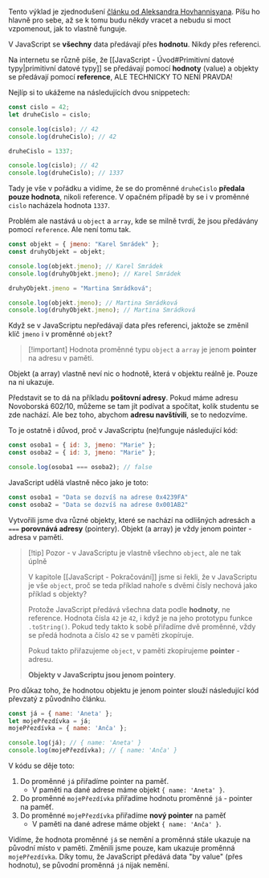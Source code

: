 Tento výklad je zjednodušení [článku od Aleksandra Hovhannisyana](https://www.aleksandrhovhannisyan.com/blog/javascript-pass-by-reference/). Píšu ho hlavně pro sebe, až se k tomu budu někdy vracet a nebudu si moct vzpomenout, jak to vlastně funguje.

V JavaScript se **všechny** data předávají přes **hodnotu**. Nikdy přes referenci. 

Na internetu se různě píše, že [[JavaScript - Úvod#Primitivní datové typy|primitivní datové typy]] se předávají pomocí **hodnoty** (value) a objekty se předávají pomocí **reference**, ALE TECHNICKY TO NENÍ PRAVDA!

Nejlíp si to ukážeme na následujících dvou snippetech:
```javascript
const cislo = 42;
let druheCislo = cislo;

console.log(cislo); // 42
console.log(druheCislo); // 42

druheCislo = 1337;

console.log(cislo); // 42
console.log(druheCislo); // 1337
```

Tady je vše v pořádku a vidíme, že se do proměnné `druheCislo` **předala pouze hodnota**, nikoli reference. V opačném případě by se i v proměnné `cislo` nacházela hodnota `1337`.

Problém ale nastává u `object` a `array`, kde se milně tvrdí, že jsou předávány pomocí `reference`. Ale není tomu tak.

```javascript
const objekt = { jmeno: "Karel Smrádek" };
const druhyObjekt = objekt;

console.log(objekt.jmeno); // Karel Smrádek
console.log(druhyObjekt.jmeno); // Karel Smrádek

druhyObjekt.jmeno = "Martina Smrádková";

console.log(objekt.jmeno); // Martina Smrádková
console.log(druhyObjekt.jmeno); // Martina Smrádková
```

Když se v JavaScriptu nepředávají data přes referenci, jaktože se změnil klíč `jmeno` i v proměnné `objekt`?

>[!important] Hodnota proměnné typu `object` a `array` je jenom **pointer** na adresu v paměti.

Objekt (a array) vlastně neví nic o hodnotě, která v objektu reálně je. Pouze na ni ukazuje.

Představit se to dá na příkladu **poštovní adresy**. Pokud máme adresu Novoborská 602/10, můžeme se tam jít podívat a spočítat, kolik studentu se zde nachází. Ale bez toho, abychom **adresu navštívili**, se to nedozvíme.

To je ostatně i důvod, proč v JavaScriptu (ne)funguje následující kód:

```javascript
const osoba1 = { id: 3, jmeno: "Marie" };
const osoba2 = { id: 3, jmeno: "Marie" };

console.log(osoba1 === osoba2); // false
```

JavaScript udělá vlastně něco jako je toto:
```javascript
const osoba1 = "Data se dozvíš na adrese 0x4239FA"
const osoba2 = "Data se dozvíš na adrese 0x001AB2"
```

Vytvořili jsme dva různé objekty, které se nachází na odlišných adresách a `===` **porovnává adresy** (pointery). Objekt (a array) je vždy jenom pointer - adresa v paměti.

>[!tip] Pozor - v JavaScriptu je vlastně všechno `object`, ale ne tak úplně
> 
> V kapitole [[JavaScript - Pokračování]] jsme si řekli, že v JavaScriptu je vše `object`, proč se teda příklad nahoře s dvěmi čísly nechová jako příklad s objekty?
> 
> Protože JavaScript předává všechna data podle **hodnoty**, ne reference. Hodnota čísla `42` je `42`, i když je na jeho prototypu funkce `.toString()`. Pokud tedy takto k sobě přiřadíme dvě proměnné, vždy se předá hodnota a číslo `42` se v paměti zkopíruje.
> 
> Pokud takto přiřazujeme `object`, v paměti zkopírujeme **pointer** - adresu.
> 
> **Objekty v JavaScriptu jsou jenom pointery**.

Pro důkaz toho, že hodnotou objektu je jenom pointer slouží následující kód převzatý z původního článku.

```js
const já = { name: 'Aneta' };
let mojePřezdívka = já;
mojePřezdívka = { name: 'Anča' };

console.log(já); // { name: 'Aneta' }
console.log(mojePřezdívka); // { name: 'Anča' }
```

V kódu se děje toto:
1. Do proměnné `já` přiřadíme pointer na paměť. 
	- V paměti na dané adrese máme objekt `{ name: 'Aneta' }`.
2. Do proměnné `mojePřezdívka` přiřadíme hodnotu proměnné `já` - pointer na paměť.
3. Do proměnné `mojePřezdívka` přiřadíme **nový pointer** na paměť
	- V paměti na dané adrese máme objekt `{ name: 'Anča' }`.

Vidíme, že hodnota proměnné `já` se nemění a proměnná stále ukazuje na původní místo v paměti. Změnili jsme pouze, kam ukazuje proměnná `mojePřezdívka`. Díky tomu, že JavaScript předává data "by value" (přes hodnotu), se původní proměnná `já` nijak nemění.